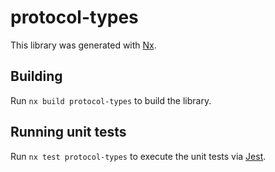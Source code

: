 # protocol-types

This library was generated with [Nx](https://nx.dev).

## Building

Run `nx build protocol-types` to build the library.

## Running unit tests

Run `nx test protocol-types` to execute the unit tests via [Jest](https://jestjs.io).
